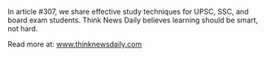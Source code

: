 In article #307, we share effective study techniques for UPSC, SSC, and board exam students. Think News Daily believes learning should be smart, not hard.

Read more at: www.thinknewsdaily.com